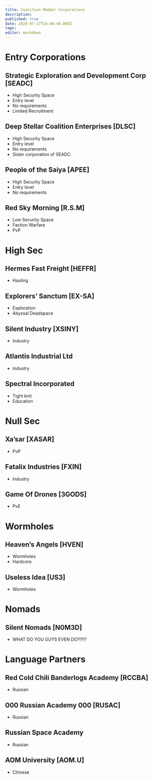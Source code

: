```yaml
---
title: Coalition Member Corporations
description: 
published: true
date: 2020-07-17T14:46:49.869Z
tags: 
editor: markdown
---
```


# Entry Corporations
## Strategic Exploration and Development Corp [SEADC]
- High Security Space
- Entry level
- No requirements
- Limited Recruitment
## Deep Stellar Coalition Enterprises [DLSC]
- High Security Space
- Entry level
- No requirements
- Sister corporation of SEADC
## People of the Saiya [APEE]
- High Security Space
- Entry level
- No requirements
## Red Sky Morning [R.S.M]
- Low Security Space
- Faction Warfare
- PvP

# High Sec
## Hermes Fast Freight [HEFFR]
- Hauling
## Explorers’ Sanctum [EX-SA]
- Exploration
- Abyssal Deadspace
## Silent Industry [XSINY]
- Industry
## Atlantis Industrial Ltd
- Industry
## Spectral Incorporated
- Tight knit
- Education

# Null Sec
## Xa’sar [XASAR]
- PvP
## Fatalix Industries [FXIN]
- Industry
## Game Of Drones [3GODS]
- PvE

# Wormholes
## Heaven’s Angels [HVEN]
- Wormholes
- Hardcore
## Useless Idea [US3]
- Wormholes

# Nomads
## Silent Nomads [N0M3D]
- WHAT DO YOU GUYS  EVEN DO?!?!?

# Language Partners
## Red Cold Chili Banderlogs Academy [RCCBA]
- Russian
## 000 Russian Academy 000 [RUSAC]
- Russian
## Russian Space Academy
- Russian
## AOM University [AOM.U]
- Chinese
